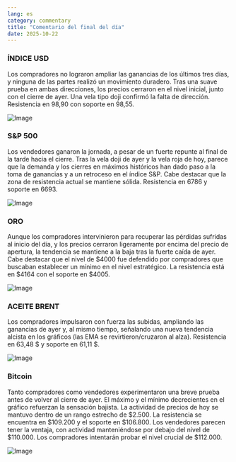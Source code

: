 ```yaml
---
lang: es
category: commentary
title: "Comentario del final del día"
date: 2025-10-22
---
```


### ÍNDICE USD

Los compradores no lograron ampliar las ganancias de los últimos tres días, y ninguna de las partes realizó un movimiento duradero. Tras una suave prueba en ambas direcciones, los precios cerraron en el nivel inicial, junto con el cierre de ayer. Una vela tipo doji confirmó la falta de dirección. Resistencia en 98,90 con soporte en 98,55.

![Image](https://markleighedu.github.io/img/Oct-2025/22-Oct-2025/usdindex.jpg)

### S&P 500

Los vendedores ganaron la jornada, a pesar de un fuerte repunte al final de la tarde hacia el cierre. Tras la vela doji de ayer y la vela roja de hoy, parece que la demanda y los cierres en máximos históricos han dado paso a la toma de ganancias y a un retroceso en el índice S&P. Cabe destacar que la zona de resistencia actual se mantiene sólida. Resistencia en 6786 y soporte en 6693.

![Image](https://markleighedu.github.io/img/Oct-2025/22-Oct-2025/sp500.jpg)

### ORO

Aunque los compradores intervinieron para recuperar las pérdidas sufridas al inicio del día, y los precios cerraron ligeramente por encima del precio de apertura, la tendencia se mantiene a la baja tras la fuerte caída de ayer. Cabe destacar que el nivel de $4000 fue defendido por compradores que buscaban establecer un mínimo en el nivel estratégico. La resistencia está en $4164 con el soporte en $4005.

![Image](https://markleighedu.github.io/img/Oct-2025/22-Oct-2025/gold.jpg)

### ACEITE BRENT

Los compradores impulsaron con fuerza las subidas, ampliando las ganancias de ayer y, al mismo tiempo, señalando una nueva tendencia alcista en los gráficos (las EMA se revirtieron/cruzaron al alza). Resistencia en 63,48 $ y soporte en 61,11 $.

![Image](https://markleighedu.github.io/img/Oct-2025/22-Oct-2025/brentoil.jpg)

### Bitcoin

Tanto compradores como vendedores experimentaron una breve prueba antes de volver al cierre de ayer. El máximo y el mínimo decrecientes en el gráfico refuerzan la sensación bajista. La actividad de precios de hoy se mantuvo dentro de un rango estrecho de $2.500. La resistencia se encuentra en $109.200 y el soporte en $106.800. Los vendedores parecen tener la ventaja, con actividad manteniéndose por debajo del nivel de $110.000. Los compradores intentarán probar el nivel crucial de $112.000.

![Image](https://markleighedu.github.io/img/Oct-2025/22-Oct-2025/bitcoin.jpg)

